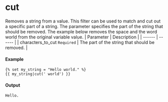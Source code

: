 # cut
Removes a string from a value. This filter can be used to match and cut out a specific part of a string. The parameter specifies the part of the string that should be removed. The example below removes the space and the word world from the original variable value.
| Parameter | Description | 
|  ------  |  ------  | 
| characters_to_cut `Required` | The part of the string that should be removed. | 


#### Example
```jinja2
{% set my_string = "Hello world." %} 
{{ my_string|cut(' world') }}
```

#### Output
```jinja2
Hello.
```

